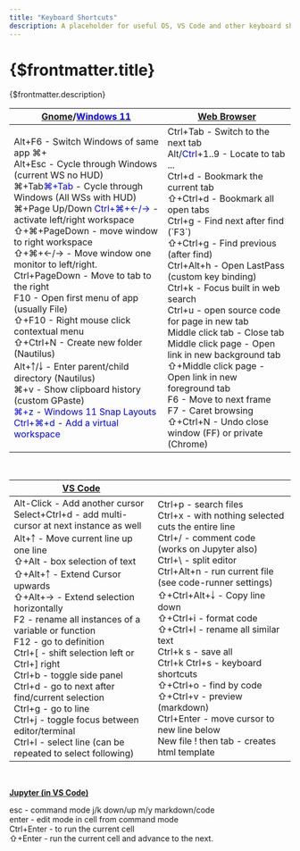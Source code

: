 ```yaml
---
title: "Keyboard Shortcuts"
description: A placeholder for useful OS, VS Code and other keyboard shortcuts
---
```


<script>
        import { Chip } from '@svelteness/kit-docs';
</script>
# {$frontmatter.title}

{$frontmatter.description}

<table style="display: table; width: 100%;">
    <thead>
    <tr>
        <th><a href="https://help.gnome.org/users/gnome-help/stable/shell-keyboard-shortcuts.html.en"><b>Gnome</b></a>/<a href="https://www.customguide.com/cheat-sheet/windows-11-quick-reference.pdf"><span style="color:Blue;font-weight: bold;">Windows 11</span></a></th>
        <th><a href="https://www.minitool.com/news/keyboard-shortcuts-for-all-web-browsers.html" style="font-weight: bold;">Web Browser</a></th>
    </tr>
    </thead>
    <tbody style="width: 100%;">
    <tr>
        <td><Chip>Alt+F6</Chip> - Switch Windows of same app <Chip>⌘+</Chip><br>
<Chip>Alt+Esc</Chip> - Cycle through Windows (current WS no HUD)<br>
<Chip>⌘+Tab</Chip><Chip><span style="color:Blue;">⌘+Tab</span></Chip> - Cycle through Windows (All WSs with HUD)<br>
<Chip>⌘+Page Up/Down</Chip> <Chip><span style="color:Blue;">Ctrl+⌘+←/→</span></Chip> - activate left/right workspace &nbsp;<br>
<Chip>⇧+⌘+PageDown</Chip> - move window to right workspace<br>
<Chip>⇧+⌘+←/→</Chip> - Move window one monitor to left/right.<br>
<Chip>Ctrl+PageDown</Chip> - Move to tab to the right<br>
<Chip>F10</Chip> - Open first menu of app (usually File)<br>
<Chip>⇧+F10</Chip> - Right mouse click contextual menu<br>
<Chip>⇧+Ctrl+N</Chip> - Create new folder (Nautilus)<br>
<Chip>Alt+￪/￬</Chip> - Enter parent/child directory (Nautilus)<br>
<Chip>⌘+v</Chip> - Show clipboard history (custom GPaste)<br>
<Chip><span style="color:Blue;">⌘+z</span></Chip> - <span style="color:Blue;">Windows 11 Snap Layouts</span><br>
<Chip><span style="color:Blue;">Ctrl+⌘+d</span></Chip> - <span style="color:Blue;">Add a virtual workspace</span><br>
</td><td>
<Chip>Ctrl+Tab</Chip> - Switch to the next tab<br>
<Chip>Alt/<span style="color:Blue;">Ctrl</span>+1..9</Chip> - Locate to tab ...<br>
<Chip>Ctrl+d</Chip> - Bookmark the current tab<br>
<Chip>⇧+Ctrl+d</Chip> - Bookmark all open tabs<br>
<Chip>Ctrl+g</Chip> - Find next after find (`F3`)<br>
<Chip>⇧+Ctrl+g</Chip> - Find previous (after find)<br>
<Chip>Ctrl+Alt+h</Chip> - Open LastPass (custom key binding)<br>
<Chip>Ctrl+k</Chip> - Focus built in web search<br>
<Chip>Ctrl+u</Chip> - open source code for page in new tab<br>
<Chip>Middle click tab</Chip> - Close tab<br>
<Chip>Middle click page</Chip> - Open link in new background tab<br>
<Chip>⇧+Middle click page</Chip> - Open link in new foreground tab<br>
<Chip>F6</Chip> - Move to next frame<br>
<Chip>F7</Chip> - Caret browsing<br>
<Chip>⇧+Ctrl+N</Chip> - Undo close window (FF) or private (Chrome)<br>
</td>
    </tr>
</tbody>
</table>

<br>  
<table>
<thead>
    <tr>
        <th><a href="https://code.visualstudio.com/shortcuts/keyboard-shortcuts-linux.pdf" style="font-weight:bold;">VS Code</a></th>
        <th></th>
    </tr>
</thead>
<tbody style="width: 100%;">
    <tr>
        <td><Chip>Alt-Click</Chip> - Add another cursor<br>
<Chip>Select+Ctrl+d</Chip> - add multi-cursor at next instance as well&nbsp;<br>
<Chip>Alt+￪</Chip> - Move current line up one line<br>
<Chip>⇧+Alt</Chip> - box selection of text<br>
<Chip>⇧+Alt+￪</Chip> - Extend Cursor upwards<br>
<Chip>⇧+Alt+→</Chip> - Extend selection horizontally<br>
<Chip>F2</Chip> - rename all instances of a variable or function<br>
<Chip>F12</Chip> - go to definition<br>
<Chip>Ctrl+[</Chip> - shift selection left or Ctrl+] right<br>
<Chip>Ctrl+b</Chip> - toggle side panel<br>
<Chip>Ctrl+d</Chip> - go to next after find/current  selection<br>
<Chip>Ctrl+g</Chip> - go to line<br>
<Chip>Ctrl+j</Chip> - toggle focus between editor/terminal<br>
<Chip>Ctrl+l</Chip> - select line (can be repeated to select following)<br>
</td>
        <td><Chip>Ctrl+p</Chip> - search files<br>
<Chip>Ctrl+x</Chip> - with nothing selected cuts the entire line<br>
<Chip>Ctrl+/</Chip> - comment code (works on Jupyter also)<br>
<Chip>Ctrl+\</Chip> - split editor<br>
<Chip>Ctrl+Alt+n</Chip> - run current file (see code-runner settings)<br>
<Chip>⇧+Ctrl+Alt+￬</Chip> - Copy line down<br>
<Chip>⇧+Ctrl+i</Chip> - format code<br>
<Chip>⇧+Ctrl+l</Chip> - rename all similar text<br>
<Chip>Ctrl+k s</Chip> - save all<br>
<Chip>Ctrl+k Ctrl+s</Chip> - keyboard shortcuts<br>
<Chip>⇧+Ctrl+o</Chip> - find by code<br>
<Chip>⇧+Ctrl+v</Chip> - preview (markdown)<br>
<Chip>Ctrl+Enter</Chip> - move cursor to new line below<br>
<Chip>New file ! then tab</Chip> - creates html template<br>
</td>
    </tr>
</tbody>
</table>

<br>

<a href="https://code.visualstudio.com/docs/python/jupyter-support-py#_additional-commands-and-keyboard-shortcuts" style="font-weight:bold;">Jupyter (in VS Code)</a>

<Chip>esc</Chip> - command mode j/k down/up  m/y markdown/code<br>
<Chip>enter</Chip> - edit mode in cell from command mode<br>
<Chip>Ctrl+Enter</Chip> - to run the current cell<br>
<Chip>⇧+Enter</Chip> - run the current cell and advance to the next.<br>







